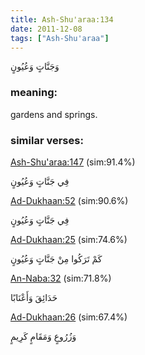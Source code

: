 ```yaml
---
title: Ash-Shu'araa:134
date: 2011-12-08
tags: ["Ash-Shu'araa"]
---
```

وَجَنَّاتٍ وَعُيُونٍ
### meaning: 
gardens and springs.
### similar verses: 

[Ash-Shu'araa:147](/26/147) (sim:91.4%)

فِي جَنَّاتٍ وَعُيُونٍ

[Ad-Dukhaan:52](/44/52) (sim:90.6%)

فِي جَنَّاتٍ وَعُيُونٍ

[Ad-Dukhaan:25](/44/25) (sim:74.6%)

كَمْ تَرَكُوا مِنْ جَنَّاتٍ وَعُيُونٍ

[An-Naba:32](/78/32) (sim:71.8%)

حَدَائِقَ وَأَعْنَابًا

[Ad-Dukhaan:26](/44/26) (sim:67.4%)

وَزُرُوعٍ وَمَقَامٍ كَرِيمٍ
